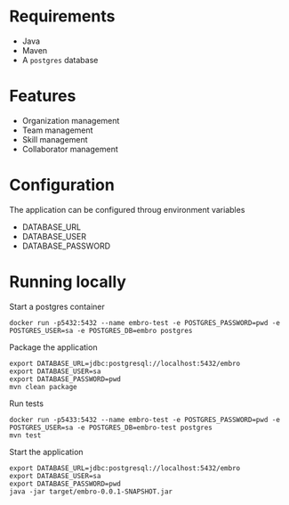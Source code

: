 # Requirements

* Java
* Maven
* A `postgres` database


# Features

* Organization management
* Team management
* Skill management
* Collaborator management

# Configuration

The application can be configured throug environment variables

* DATABASE_URL
* DATABASE_USER
* DATABASE_PASSWORD

# Running locally

Start a postgres container

```
docker run -p5432:5432 --name embro-test -e POSTGRES_PASSWORD=pwd -e POSTGRES_USER=sa -e POSTGRES_DB=embro postgres
```

Package the application

```
export DATABASE_URL=jdbc:postgresql://localhost:5432/embro
export DATABASE_USER=sa
export DATABASE_PASSWORD=pwd
mvn clean package
```

Run tests

```
docker run -p5433:5432 --name embro-test -e POSTGRES_PASSWORD=pwd -e POSTGRES_USER=sa -e POSTGRES_DB=embro-test postgres
mvn test
```

Start the application
```
export DATABASE_URL=jdbc:postgresql://localhost:5432/embro
export DATABASE_USER=sa
export DATABASE_PASSWORD=pwd
java -jar target/embro-0.0.1-SNAPSHOT.jar
```
